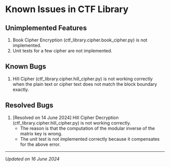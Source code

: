 # Known Issues in CTF Library

## Unimplemented Features

1. Book Cipher Encryption (ctf_library.cipher.book_cipher.py) is not implemented.
1. Unit tests for a few cipher are not implemented.

## Known Bugs

1. Hill Cipher (ctf_library.cipher.hill_cipher.py) is not working correctly when the plain text or
cipher text does not match the block boundary exactly.

## Resolved Bugs

1. [Resolved on 14 June 2024] Hill Cipher Decryption (ctf_library.cipher.hill_cipher.py) is not working correctly.
    - The reason is that the computation of the modular inverse of the matrix key is wrong.
    - The unit test is not implemented correctly because it compensates for the above error.

***

*Updated on 16 June 2024*
